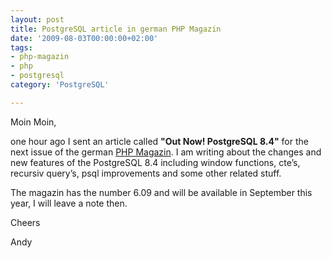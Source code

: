```yaml
---
layout: post
title: PostgreSQL article in german PHP Magazin
date: '2009-08-03T00:00:00+02:00'
tags:
- php-magazin
- php
- postgresql
category: 'PostgreSQL'

---
```

<p>Moin Moin,</p>

<p>one hour ago I sent an article called <strong>"Out Now! PostgreSQL 8.4"</strong> for the next issue of the german <a href="http://it-republik.de/php/" target="_blank">PHP Magazin</a>. I am writing about the changes and new features of the PostgreSQL 8.4 including window functions, cte&#8217;s, recursiv query&#8217;s, psql improvements and some other related stuff.</p>

<p>The magazin has the number 6.09 and will be available in September this year, I will leave a note then.</p>

<p>Cheers</p>

<p>Andy</p>
